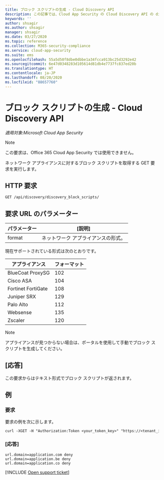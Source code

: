 ```yaml
---
title: ブロック スクリプトの生成 - Cloud Discovery API
description: この記事では、Cloud App Security の Cloud Discovery API の discovery_block_scripts 要求について説明します。
keywords: ''
author: shsagir
ms.author: shsagir
manager: shsagir
ms.date: 03/27/2020
ms.topic: reference
ms.collection: M365-security-compliance
ms.service: cloud-app-security
ms.suite: ems
ms.openlocfilehash: 55a5d50f8dbe0dbbe1a34fcca913bc25d3292e42
ms.sourcegitcommit: 6e47d0348283d105614d81db4e7737fc837ed20b
ms.translationtype: HT
ms.contentlocale: ja-JP
ms.lasthandoff: 08/20/2020
ms.locfileid: "88657760"
---
```

# <a name="generate-block-script---cloud-discovery-api"></a>ブロック スクリプトの生成 - Cloud Discovery API

*適用対象:Microsoft Cloud App Security*

> [!NOTE]
> この要求は、Office 365 Cloud App Security では使用できません。

ネットワーク アプライアンスに対するブロック スクリプトを取得する GET 要求を実行します。

## <a name="http-request"></a>HTTP 要求

```rest
GET /api/discovery/discovery_block_scripts/
```

## <a name="request-url-parameters"></a>要求 URL のパラメーター

| パラメーター | [説明] |
| --- | --- |
| format | ネットワーク アプライアンスの形式。 |

現在サポートされている形式は次のとおりです。

| アプライアンス | フォーマット |
| --- | --- |
| BlueCoat ProxySG | 102 |
| Cisco ASA | 104 |
| Fortinet FortiGate | 108 |
| Juniper SRX | 129 |
| Palo Alto | 112 |
| Websense | 135 |
| Zscaler | 120 |

> [!NOTE]
> アプライアンスが見つからない場合は、ポータルを使用して手動でブロック スクリプトを生成してください。

## <a name="response"></a>[応答]

この要求からはテキスト形式でブロック スクリプトが返されます。

## <a name="example"></a>例

### <a name="request"></a>要求

要求の例を次に示します。

```rest
curl -XGET -H "Authorization:Token <your_token_key>" "https://<tenant_id>.<tenant_region>.contoso.com/api/discovery/discovery_block_scripts/?format=102&type=banned"
```

### <a name="response"></a>[応答]

```text
url.domain=application.com deny
url.domain=application.be deny
url.domain=application.co deny
```

[!INCLUDE [Open support ticket](includes/support.md)]
